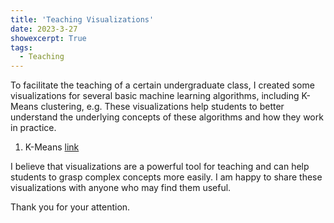 ```yaml
---
title: 'Teaching Visualizations'
date: 2023-3-27
showexcerpt: True
tags:
  - Teaching
---
```


To facilitate the teaching of a certain undergraduate class, I created some visualizations for several basic machine learning algorithms, including K-Means clustering, e.g. These visualizations help students to better understand the underlying concepts of these algorithms and how they work in practice.

1. K-Means [link](https://adamdad.github.io/demo/kmeans.html)


I believe that visualizations are a powerful tool for teaching and can help students to grasp complex concepts more easily. I am happy to share these visualizations with anyone who may find them useful.

Thank you for your attention.

